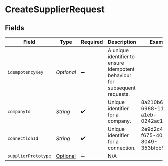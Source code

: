 # CreateSupplierRequest


## Fields

| Field                                                                       | Type                                                                        | Required                                                                    | Description                                                                 | Example                                                                     |
| --------------------------------------------------------------------------- | --------------------------------------------------------------------------- | --------------------------------------------------------------------------- | --------------------------------------------------------------------------- | --------------------------------------------------------------------------- |
| `idempotencyKey`                                                            | *Optional<String>*                                                          | :heavy_minus_sign:                                                          | A unique identifier to ensure idempotent behaviour for subsequent requests. |                                                                             |
| `companyId`                                                                 | *String*                                                                    | :heavy_check_mark:                                                          | Unique identifier for a company.                                            | 8a210b68-6988-11ed-a1eb-0242ac120002                                        |
| `connectionId`                                                              | *String*                                                                    | :heavy_check_mark:                                                          | Unique identifier for a connection.                                         | 2e9d2c44-f675-40ba-8049-353bfcb5e171                                        |
| `supplierPrototype`                                                         | [Optional<SupplierPrototype>](../../models/components/SupplierPrototype.md) | :heavy_minus_sign:                                                          | N/A                                                                         |                                                                             |